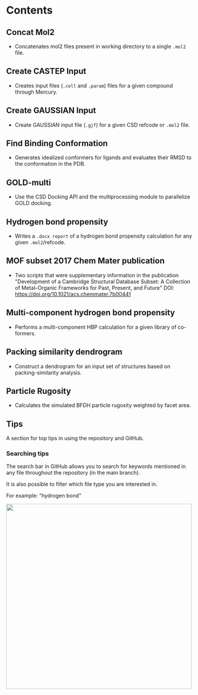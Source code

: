 # Contents

## Concat Mol2

- Concatenates mol2 files present in working directory to a single `.mol2` file.

## Create CASTEP Input

- Creates input files (`.cell` and `.param`) files for a given compound through Mercury.

## Create GAUSSIAN Input

- Create GAUSSIAN input file (`.gjf`) for a given CSD refcode or `.mol2` file.

## Find Binding Conformation

- Generates idealized conformers for ligands and evaluates their RMSD to the conformation in the PDB.

## GOLD-multi

- Use the CSD Docking API and the multiprocessing module to parallelize GOLD docking.

## Hydrogen bond propensity

- Writes a `.docx report` of a hydrogen bond propensity calculation for any given `.mol2`/refcode.

## MOF subset 2017 Chem Mater publication

- Two scripts that were supplementary information in the publication "Development of a Cambridge Structural Database Subset:
 A Collection of Metal–Organic Frameworks for Past, Present, and Future" DOI: <https://doi.org/10.1021/acs.chemmater.7b00441>

## Multi-component hydrogen bond propensity

- Performs a multi-component HBP calculation for a given library of co-formers.

## Packing similarity dendrogram

- Construct a dendrogram for an input set of structures based on packing-similarity analysis.

## Particle Rugosity

- Calculates the simulated BFDH particle rugosity weighted by facet area.

## Tips

A section for top tips in using the repository and GitHub.

### Searching tips

The search bar in GitHub allows you to search for keywords mentioned in any file throughout the repository (in the main branch).

It is also possible to filter which file type you are interested in.

For example:
"hydrogen bond"

<img src="../assets/search.gif" width="500px">
